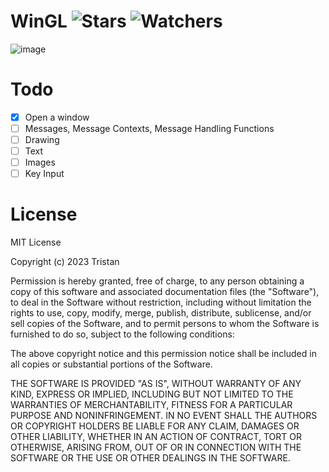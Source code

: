 # WinGL ![Stars](https://img.shields.io/github/stars/realTristan/WinGL?color=brightgreen) ![Watchers](https://img.shields.io/github/watchers/realTristan/WinGL?label=Watchers)

![image](https://github.com/realTristan/WinGL/assets/75189508/fafb0eec-6ddb-4142-ba72-78d243a7d7cf)

# Todo
- [X] Open a window
- [ ] Messages, Message Contexts, Message Handling Functions
- [ ] Drawing
- [ ] Text
- [ ] Images
- [ ] Key Input

# License
MIT License

Copyright (c) 2023 Tristan

Permission is hereby granted, free of charge, to any person obtaining a copy
of this software and associated documentation files (the "Software"), to deal
in the Software without restriction, including without limitation the rights
to use, copy, modify, merge, publish, distribute, sublicense, and/or sell
copies of the Software, and to permit persons to whom the Software is
furnished to do so, subject to the following conditions:

The above copyright notice and this permission notice shall be included in all
copies or substantial portions of the Software.

THE SOFTWARE IS PROVIDED "AS IS", WITHOUT WARRANTY OF ANY KIND, EXPRESS OR
IMPLIED, INCLUDING BUT NOT LIMITED TO THE WARRANTIES OF MERCHANTABILITY,
FITNESS FOR A PARTICULAR PURPOSE AND NONINFRINGEMENT. IN NO EVENT SHALL THE
AUTHORS OR COPYRIGHT HOLDERS BE LIABLE FOR ANY CLAIM, DAMAGES OR OTHER
LIABILITY, WHETHER IN AN ACTION OF CONTRACT, TORT OR OTHERWISE, ARISING FROM,
OUT OF OR IN CONNECTION WITH THE SOFTWARE OR THE USE OR OTHER DEALINGS IN THE
SOFTWARE.
